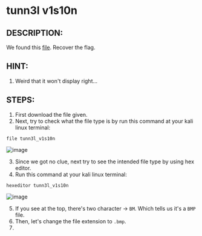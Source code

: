 # tunn3l v1s10n
## DESCRIPTION:
We found this [file](). Recover the flag.
## HINT:
1. Weird that it won't display right...
## STEPS:
1. First download the file given.
2. Next, try to check what the file type is by run this command at your kali linux terminal:

```
file tunn3l_v1s10n
```

![image](https://user-images.githubusercontent.com/70703371/178663025-d7f5ab32-a87a-4ac5-93a4-a82787ef8ac3.png)

3. Since we got no clue, next try to see the intended file type by using hex editor.
4. Run this command at your kali linux terminal:

```
hexeditor tunn3l_v1s10n
```

![image](https://user-images.githubusercontent.com/70703371/178663284-9a41d0a4-c43c-483b-bd48-993f23eed434.png)

5. If you see at the top, there's two character -> `BM`. Which tells us it's a `BMP` file.
6. Then, let's change the file extension to `.bmp`.
7. 
